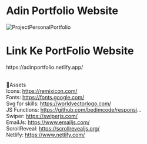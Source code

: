 <h1>Adin Portfolio Website</h1>

![ProjectPersonalPortfolio](https://user-images.githubusercontent.com/93084433/212466171-aa5f068c-d40e-4d7d-98d7-de361ee93557.png)

<h1> Link Ke PortFolio Website </h1>
https://adinportfolio.netlify.app/
<br><br>

📂Assets <br>
Icons: https://remixicon.com/ <br>
Fonts: https://fonts.google.com/ <br>
Svg for skills: https://worldvectorlogo.com/ <br>
JS Functions: https://github.com/bedimcode/responsi... <br>
Swiper: https://swiperjs.com/ <br>
EmailJs: https://www.emailjs.com/ <br>
ScrollReveal: https://scrollrevealjs.org/ <br>
Netlify: https://www.netlify.com/ <br>
